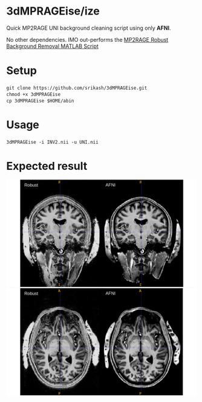 # 3dMPRAGEise/ize

Quick MP2RAGE UNI background cleaning script using only **AFNI**. 

No other dependencies. IMO out-performs the [MP2RAGE Robust Background Removal MATLAB Script](https://github.com/JosePMarques/MP2RAGE-related-scripts/blob/master/DemoRemoveBackgroundNoise.m)

# Setup
`git clone https://github.com/srikash/3dMPRAGEise.git`  
`chmod +x 3dMPRAGEise`  
`cp 3dMPRAGEise $HOME/abin`  

# Usage
`3dMPRAGEise -i INV2.nii -u UNI.nii`

# Expected result
![Coronal](img/coronal.png)
![Axial](img/axial.png)




